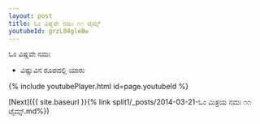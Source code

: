 ```yaml
---
layout: post
title: ಓಂ ವಿಷ್ಣವೇ ನಮಃ ೧೧ ಟೈಮ್ಸ್
youtubeId: grzL84gleBw
---
```

 
 
 ಓಂ ವಿಷ್ಣವೇ ನಮಃ  
 
 -  ವಿಷ್ಣುವಿನ ರೂಪದಲ್ಲಿ ಯಾರು 
 
  
 
  
 
 
 
 
 
 


{% include youtubePlayer.html id=page.youtubeId %}
 
[Next]({{ site.baseurl }}{% link  split1/_posts/2014-03-21-ಓಂ ಮಿತ್ರಯ ನಮಃ ೧೧ ಟೈಮ್ಸ್.md%})
 
